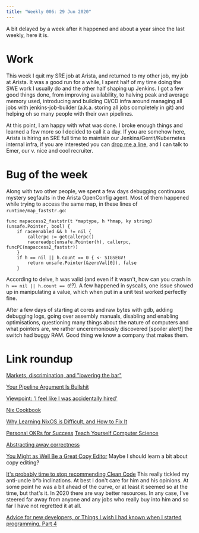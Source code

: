 ```yaml
---
title: "Weekly 006: 29 Jun 2020"
---
```


A bit delayed by a week after it happened and about a year since the last weekly, here it is.

# Work

This week I quit my SRE job at Arista, and returned to my other job, my job at Arista. It was a good run for a while, I spent half of my time doing the SWE work I usually do and the other half shaping up Jenkins. I got a few good things done, from improving availability, to halving peak and average memory used, introducing and building CI/CD infra around managing all jobs with jenkins-job-builder (a.k.a. storing all jobs completely in git) and helping oh so many people with their own pipelines.

At this point, I am happy with what was done. I broke enough things and learned a few more so I decided to call it a day. If you are somehow here, Arista is hiring an SRE full time to maintain our Jenkins/Gerrit/Kubernetes internal infra, if you are interested you can [drop me a line](https://twitter.com/rskiad), and I can talk to Emer, our v. nice and cool recruiter.

# Bug of the week

Along with two other people, we spent a few days debugging continuous mystery segfaults in the Arista OpenConfig agent. Most of them happened while trying to access the same map, in these lines of `runtime/map_faststr.go`:

```
func mapaccess2_faststr(t *maptype, h *hmap, ky string) (unsafe.Pointer, bool) {
	if raceenabled && h != nil {
		callerpc := getcallerpc()
		racereadpc(unsafe.Pointer(h), callerpc, funcPC(mapaccess2_faststr))
	}
	if h == nil || h.count == 0 { <- SIGSEGV!
		return unsafe.Pointer(&zeroVal[0]), false
	}
```

According to delve, h was valid (and even if it wasn't, how can you crash in `h == nil || h.count == 0`!?). A few happened in syscalls, one issue showed up in manipulating a value, which when put in a unit test worked perfectly fine.

After a few days of starting at cores and raw bytes with gdb, adding debugging logs, going over assembly manuals, disabling and enabling optimisations, questioning many things about the nature of computers and what pointers are, we rather unceremoniously discovered [spoiler alert!] the switch had buggy RAM. Good thing we know a company that makes them.


# Link roundup
[Markets, discrimination, and "lowering the bar"](https://danluu.com/tech-discrimination/)

[Your Pipeline Argument Is Bullshit](https://leanangry.tumblr.com/post/125716699460/your-pipeline-argument-is-bullshit)

[Viewpoint: 'I feel like I was accidentally hired'](https://www.bbc.com/news/technology-53180073)

[Nix Cookbook](https://nixos.wiki/wiki/Nix_Cookbook)

[Why Learning NixOS is Difficult, and How to Fix It](http://davedellacosta.com/posts/2019-03-29-why-nixos-is-hard-and-how-to-fix.html)

[Personal OKRs for Success](https://mohitkhare.me/blog/personal-okrs/)
[Teach Yourself Computer Science](https://teachyourselfcs.com/)

[Abstracting away correctness](https://fasterthanli.me/articles/abstracting-away-correctness)

[You Might as Well Be a Great Copy Editor](https://blog.regehr.org/archives/1471)
Maybe I should learn a bit about copy editing?

[It's probably time to stop recommending Clean Code](https://qntm.org/clean) This really tickled my anti-uncle b*b inclinations. At best I don't care for him and his opinions. At some point he was a bit ahead of the curve, or at least it seemed so at the time, but that's it. In 2020 there are way better resources. In any case, I've steered far away from anyone and any jobs who really buy into him and so far I have not regretted it at all.

[Advice for new developers, or Things I wish I had known when I started programming, Part 4](https://www.brainstobytes.com/advice-for-new-developers-or-things-i-wish-i-had-known-when-i-started-programming-part-4/)
